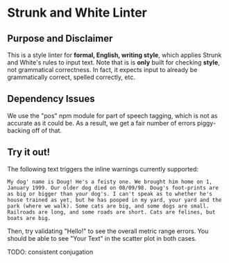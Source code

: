 # Strunk and White Linter

## Purpose and Disclaimer
This is a style linter for **formal, English, writing style**, which applies Strunk and White's rules to input text.
Note that is is **only** built for checking **style**, not grammatical correctness. In fact, it expects input to already be grammatically correct, spelled correctly, etc.


## Dependency Issues
We use the "pos" npm module for part of speech tagging, which is not as accurate as it could be. As a result, we get a fair number of errors piggy-backing off of that.


## Try it out!
The following text triggers the inline warnings currently supported:

`
My dog' name is Doug! He's a feisty one. We brought him home on 1, January 1999. Our older dog died on 08/09/98. Doug's foot-prints are as big or bigger than your dog's.
I can't speak as to whether he's house trained as yet, but he has pooped in my yard, your yard and the park (where we walk). Some cats are big, and some dogs are small. Railroads are long, and some roads are short. Cats are felines, but boats are big.
`

Then, try validating "Hello!" to see the overall metric range errors. You should be able to see "Your Text" in the scatter plot in both cases.

TODO:
consistent conjugation
